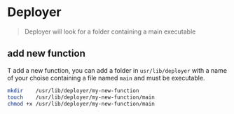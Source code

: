 # Deployer

> Deployer will look for a folder containing a main executable

## add new function

T add a new function, you can add a folder in `usr/lib/deployer` 
with a name of your choise containing a file named `main` and must 
be executable.

```bash
mkdir    /usr/lib/deployer/my-new-function
touch    /usr/lib/deployer/my-new-function/main
chmod +x /usr/lib/deployer/my-new-function/main
```
